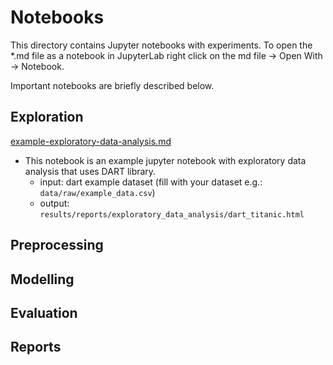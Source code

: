 # Notebooks

This directory contains Jupyter notebooks with experiments. To open the *.md 
file as a notebook in JupyterLab right click on the md file 
→ Open With → Notebook. 

Important notebooks are briefly described below. 

## Exploration

[example-exploratory-data-analysis.md](notebooks/exploration/example-exploratory-data-analysis.md) 
- This notebook is an example jupyter notebook with exploratory data analysis that uses DART library.
  * input: dart example dataset (fill with your dataset e.g.: `data/raw/example_data.csv`)
  * output: `results/reports/exploratory_data_analysis/dart_titanic.html`

## Preprocessing

## Modelling

## Evaluation

## Reports
